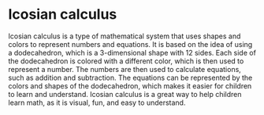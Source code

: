# Icosian calculus

Icosian calculus is a type of mathematical system that uses shapes and colors to represent numbers and equations. It is based on the idea of using a dodecahedron, which is a 3-dimensional shape with 12 sides. Each side of the dodecahedron is colored with a different color, which is then used to represent a number. The numbers are then used to calculate equations, such as addition and subtraction. The equations can be represented by the colors and shapes of the dodecahedron, which makes it easier for children to learn and understand. Icosian calculus is a great way to help children learn math, as it is visual, fun, and easy to understand.
